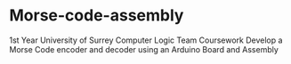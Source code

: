 # Morse-code-assembly
1st Year University of Surrey Computer Logic Team Coursework
Develop a Morse Code encoder and decoder using an Arduino Board and Assembly
